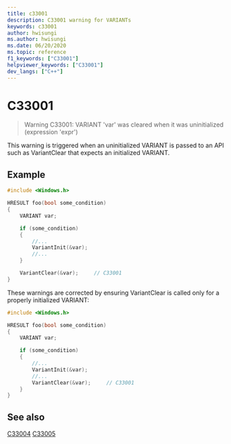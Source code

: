 ```yaml
---
title: c33001
description: C33001 warning for VARIANTs
keywords: c33001
author: hwisungi
ms.author: hwisungi
ms.date: 06/20/2020
ms.topic: reference
f1_keywords: ["C33001"]
helpviewer_keywords: ["C33001"]
dev_langs: ["C++"]
---
```

# C33001

> Warning C33001: VARIANT 'var' was cleared when it was uninitialized (expression 'expr')

This warning is triggered when an uninitialized VARIANT is passed to an API such as VariantClear
that expects an initialized VARIANT.

## Example

```cpp
#include <Windows.h>

HRESULT foo(bool some_condition)
{
    VARIANT var;

    if (some_condition)
    {
        //...
        VariantInit(&var);
        //...
    }

    VariantClear(&var);     // C33001
}
```

These warnings are corrected by ensuring VariantClear is called only for a properly initialized VARIANT:
```cpp
#include <Windows.h>

HRESULT foo(bool some_condition)
{
    VARIANT var;

    if (some_condition)
    {
        //...
        VariantInit(&var);
        //...
        VariantClear(&var);     // C33001
    }
}
```
## See also

[C33004](/cpp/code-quality/c33004)
[C33005](/cpp/code-quality/c33005)
